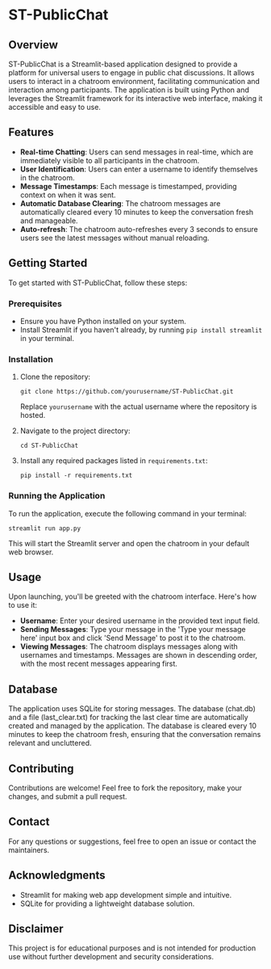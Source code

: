 # ST-PublicChat

## Overview
ST-PublicChat is a Streamlit-based application designed to provide a platform for universal users to engage in public chat discussions. It allows users to interact in a chatroom environment, facilitating communication and interaction among participants. The application is built using Python and leverages the Streamlit framework for its interactive web interface, making it accessible and easy to use.

## Features
- **Real-time Chatting**: Users can send messages in real-time, which are immediately visible to all participants in the chatroom.
- **User Identification**: Users can enter a username to identify themselves in the chatroom.
- **Message Timestamps**: Each message is timestamped, providing context on when it was sent.
- **Automatic Database Clearing**: The chatroom messages are automatically cleared every 10 minutes to keep the conversation fresh and manageable.
- **Auto-refresh**: The chatroom auto-refreshes every 3 seconds to ensure users see the latest messages without manual reloading.

## Getting Started
To get started with ST-PublicChat, follow these steps:

### Prerequisites
- Ensure you have Python installed on your system.
- Install Streamlit if you haven't already, by running `pip install streamlit` in your terminal.

### Installation
1. Clone the repository:
   ```
   git clone https://github.com/yourusername/ST-PublicChat.git
   ```
   Replace `yourusername` with the actual username where the repository is hosted.

2. Navigate to the project directory:
   ```
   cd ST-PublicChat
   ```

3. Install any required packages listed in `requirements.txt`:
   ```
   pip install -r requirements.txt
   ```

### Running the Application
To run the application, execute the following command in your terminal:
```
streamlit run app.py
```
This will start the Streamlit server and open the chatroom in your default web browser.

## Usage
Upon launching, you'll be greeted with the chatroom interface. Here's how to use it:

- **Username**: Enter your desired username in the provided text input field.
- **Sending Messages**: Type your message in the 'Type your message here' input box and click 'Send Message' to post it to the chatroom.
- **Viewing Messages**: The chatroom displays messages along with usernames and timestamps. Messages are shown in descending order, with the most recent messages appearing first.

## Database
The application uses SQLite for storing messages. The database (chat.db) and a file (last_clear.txt) for tracking the last clear time are automatically created and managed by the application. The database is cleared every 10 minutes to keep the chatroom fresh, ensuring that the conversation remains relevant and uncluttered.

## Contributing
Contributions are welcome! Feel free to fork the repository, make your changes, and submit a pull request.

## Contact
For any questions or suggestions, feel free to open an issue or contact the maintainers.

## Acknowledgments
- Streamlit for making web app development simple and intuitive.
- SQLite for providing a lightweight database solution.

## Disclaimer
This project is for educational purposes and is not intended for production use without further development and security considerations.